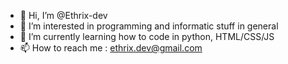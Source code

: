 - 👋 Hi, I’m @Ethrix-dev
- 👀 I’m interested in programming and informatic stuff in general
- 🌱 I’m currently learning how to code in python, HTML/CSS/JS
- 📫 How to reach me : ethrix.dev@gmail.com

<!---
Ethrix-dev/Ethrix-dev is a ✨ special ✨ repository because its `README.md` (this file) appears on your GitHub profile.
You can click the Preview link to take a look at your changes.
--->
